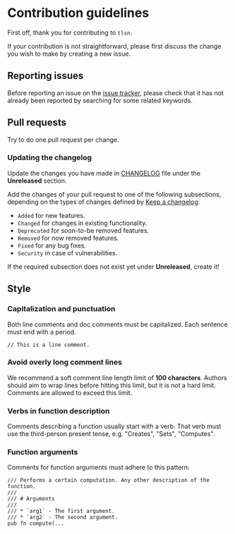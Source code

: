 # Contribution guidelines

First off, thank you for contributing to `tlsn`.

If your contribution is not straightforward, please first discuss the change you
wish to make by creating a new issue.

## Reporting issues

Before reporting an issue on the
[issue tracker](https://github.com/tlsnotary/tlsn/issues),
please check that it has not already been reported by searching for some related
keywords.

## Pull requests

Try to do one pull request per change.

### Updating the changelog

Update the changes you have made in
[CHANGELOG](CHANGELOG.md)
file under the **Unreleased** section.

Add the changes of your pull request to one of the following subsections,
depending on the types of changes defined by
[Keep a changelog](https://keepachangelog.com/en/1.0.0/):

- `Added` for new features.
- `Changed` for changes in existing functionality.
- `Deprecated` for soon-to-be removed features.
- `Removed` for now removed features.
- `Fixed` for any bug fixes.
- `Security` in case of vulnerabilities.

If the required subsection does not exist yet under **Unreleased**, create it!

## Style

### Capitalization and punctuation

Both line comments and doc comments must be capitalized. Each sentence must end with a period.

```
// This is a line comment.
```

### Avoid overly long comment lines

We recommend a soft comment line length limit of **100 characters**. Authors should aim to wrap lines before hitting this limit, but it is not a hard limit. Comments are allowed to exceed this limit.

### Verbs in function description

Comments describing a function usually start with a verb. That verb must use the third-person present tense, e.g. "Creates", "Sets", "Computes".

### Function arguments

Comments for function arguments must adhere to this pattern:

```
/// Performs a certain computation. Any other description of the function.
///
/// # Arguments
///
/// * `arg1` - The first argument.
/// * `arg2` - The second argument.
pub fn compute(...
```
